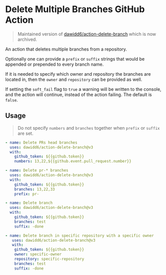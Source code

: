 # Delete Multiple Branches GitHub Action

> Maintained version of [dawidd6/action-delete-branch](https://github.com/dawidd6/action-delete-branch) which is now archived.

An action that deletes multiple branches from a repository.

Optionally one can provide a `prefix` or `suffix` strings that would be appended or prepended to every branch name.

If it is needed to specify which owner and repository the branches are located in, then the `owner` and `repository` can be provided as well.

If setting the `soft_fail` flag to `true` a warning will be written to the console, and the action will continue, instead of the action failing. The default is `false`.

## Usage

> Do not specify `numbers` and `branches` together when `prefix` or `suffix` are set.

```yaml
- name: Delete PRs head branches
  uses: dawidd6/action-delete-branch@v3
  with:
    github_token: ${{github.token}}
    numbers: 13,22,${{github.event.pull_request.number}}

- name: Delete pr-* branches
  uses: dawidd6/action-delete-branch@v3
  with:
    github_token: ${{github.token}}
    branches: 13,22,33
    prefix: pr-

- name: Delete branch
  uses: dawidd6/action-delete-branch@v3
  with:
    github_token: ${{github.token}}
    branches: test
    suffix: -done

- name: Delete branch in specific repository with a specific owner
   uses: dawidd6/action-delete-branch@v3
   with:
    github_token: ${{github.token}}
    owner: specific-owner
    repository: specific-repository
    branches: test
    suffix: -done
```
